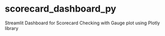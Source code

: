 # scorecard_dashboard_py
Streamlit Dashboard for Scorecard Checking with Gauge plot using Plotly library

